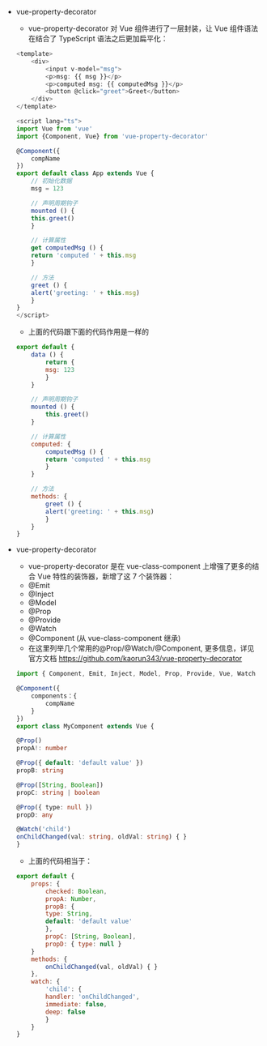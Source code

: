 * vue-property-decorator
    * vue-property-decorator 对 Vue 组件进行了一层封装，让 Vue 组件语法在结合了 TypeScript 语法之后更加扁平化：
    ```ts
    <template>
        <div>
            <input v-model="msg">
            <p>msg: {{ msg }}</p>
            <p>computed msg: {{ computedMsg }}</p>
            <button @click="greet">Greet</button>
        </div>
    </template>

    <script lang="ts">
    import Vue from 'vue'
    import {Component, Vue} from 'vue-property-decorator'

    @Component({
        compName
    })
    export default class App extends Vue {
        // 初始化数据
        msg = 123

        // 声明周期钩子
        mounted () {
        this.greet()
        }

        // 计算属性
        get computedMsg () {
        return 'computed ' + this.msg
        }

        // 方法
        greet () {
        alert('greeting: ' + this.msg)
        }
    }
    </script>
    ```
    * 上面的代码跟下面的代码作用是一样的
    ```js
    export default {
        data () {
            return {
            msg: 123
            }
        }

        // 声明周期钩子
        mounted () {
            this.greet()
        }

        // 计算属性
        computed: {
            computedMsg () {
            return 'computed ' + this.msg
            }
        }

        // 方法
        methods: {
            greet () {
            alert('greeting: ' + this.msg)
            }
        }
    }
    ```

* vue-property-decorator
    * vue-property-decorator 是在 vue-class-component 上增强了更多的结合 Vue 特性的装饰器，新增了这 7 个装饰器：
    * @Emit
    * @Inject
    * @Model
    * @Prop
    * @Provide
    * @Watch
    * @Component (从 vue-class-component 继承)
    * 在这里列举几个常用的@Prop/@Watch/@Component, 更多信息，详见官方文档 https://github.com/kaorun343/vue-property-decorator
    ```ts
    import { Component, Emit, Inject, Model, Prop, Provide, Vue, Watch } from 'vue-property-decorator'

    @Component({
        components：{
            compName
        }
    })
    export class MyComponent extends Vue {
    
    @Prop()
    propA!: number

    @Prop({ default: 'default value' })
    propB: string

    @Prop([String, Boolean])
    propC: string | boolean

    @Prop({ type: null })
    propD: any

    @Watch('child')
    onChildChanged(val: string, oldVal: string) { }
    }
    ```
    * 上面的代码相当于：
    ```js
    export default {
        props: {
            checked: Boolean,
            propA: Number,
            propB: {
            type: String,
            default: 'default value'
            },
            propC: [String, Boolean],
            propD: { type: null }
        }
        methods: {
            onChildChanged(val, oldVal) { }
        },
        watch: {
            'child': {
            handler: 'onChildChanged',
            immediate: false,
            deep: false
            }
        }
    }
    ```